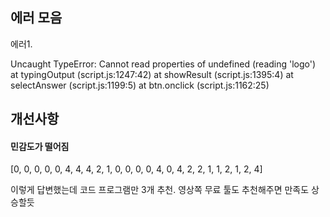 


## 에러 모음
에러1.


Uncaught TypeError: Cannot read properties of undefined (reading 'logo')
    at typingOutput (script.js:1247:42)
    at showResult (script.js:1395:4)
    at selectAnswer (script.js:1199:5)
    at btn.onclick (script.js:1162:25)


## 개선사항 

#### 민감도가 떨어짐

[0, 0, 0, 0, 0, 4, 4, 4, 2, 1, 0, 0, 0, 0, 4, 0, 4, 2, 2, 1, 1, 2, 1, 2, 4]

이렇게 답변했는데 코드 프로그램만 3개 추천. 영상쪽 무료 툴도 추천해주면 만족도 상승할듯 



